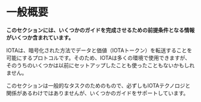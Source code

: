 # 一般概要
<!-- # General overview -->

**このセクションには、いくつかのガイドを完成させるための前提条件となる情報がいくつか含まれています。**
<!-- **This section contains some prerequisite information that aims to help you complete some of our guides.** -->

IOTAは、暗号化された方法でデータと価値（IOTAトークン）を転送することを可能にするプロトコルです。そのため、IOTAは多くの環境で使用できますが、そのうちのいくつかは以前にセットアップしたことも使ったこともないかもしれません。
<!-- IOTA is a protocol that allows you to transfer data and value in a cryptographically secure way. As such, you can use IOTA in many environments, some of which you may not have set up or used before. -->

このセクションは一般的なタスクのためのもので、必ずしもIOTAテクノロジと関係があるわけではありませんが、いくつかのガイドをサポートしています。
<!-- This section is for general tasks that aren't necessarily anything to do with the IOTA technology, but that support some of our guides. -->
